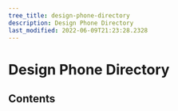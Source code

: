 ```yaml
---
tree_title: design-phone-directory
description: Design Phone Directory
last_modified: 2022-06-09T21:23:28.2328
---
```


# Design Phone Directory

## Contents
